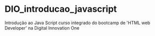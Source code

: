# DIO_introducao_javascript
Introdução ao Java Script curso integrado do bootcamp de 'HTML web Developer' na Digital Innovation One
